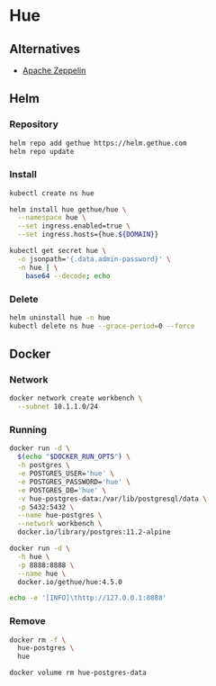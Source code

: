 # Hue

## Alternatives

- [Apache Zeppelin](/apache/apache-zeppelin.md)

## Helm

### Repository

```sh
helm repo add gethue https://helm.gethue.com
helm repo update
```

### Install

```sh
kubectl create ns hue
```

```sh
helm install hue gethue/hue \
  --namespace hue \
  --set ingress.enabled=true \
  --set ingress.hosts={hue.${DOMAIN}}
```

```sh
kubectl get secret hue \
  -o jsonpath='{.data.admin-password}' \
  -n hue | \
    base64 --decode; echo
```

### Delete

```sh
helm uninstall hue -n hue
kubectl delete ns hue --grace-period=0 --force
```

## Docker

### Network

```sh
docker network create workbench \
  --subnet 10.1.1.0/24
```

### Running

```sh
docker run -d \
  $(echo "$DOCKER_RUN_OPTS") \
  -h postgres \
  -e POSTGRES_USER='hue' \
  -e POSTGRES_PASSWORD='hue' \
  -e POSTGRES_DB='hue' \
  -v hue-postgres-data:/var/lib/postgresql/data \
  -p 5432:5432 \
  --name hue-postgres \
  --network workbench \
  docker.io/library/postgres:11.2-alpine
```

```sh
docker run -d \
  -h hue \
  -p 8888:8888 \
  --name hue \
  docker.io/gethue/hue:4.5.0
```

```sh
echo -e '[INFO]\thttp://127.0.0.1:8888'
```

### Remove

```sh
docker rm -f \
  hue-postgres \
  hue

docker volume rm hue-postgres-data
```
